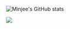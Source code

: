 ![Minjee's GitHub stats](https://github-readme-stats.vercel.app/api?username=freemjstudio&show_icons=true&theme=radical)

<a target="_blank"><img src="https://img.shields.io/badge/Linux-FCC624?style=flat-square&logo=appveyor&logo=!(https://user-images.githubusercontent.com/41604678/213852423-5eecb938-7df1-4af3-ae98-5130cb124ccc.svg)
&logoColor=000000"/></a>

